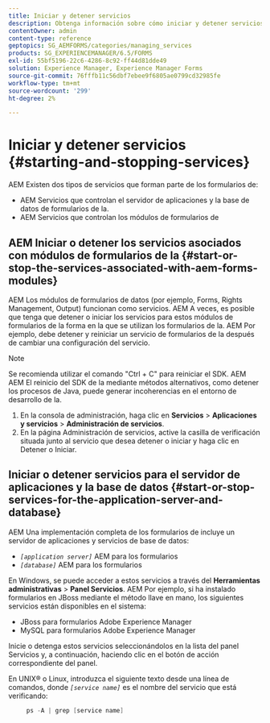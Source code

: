 ```yaml
---
title: Iniciar y detener servicios
description: Obtenga información sobre cómo iniciar y detener servicios asociados a módulos de AEM Forms y al servidor de aplicaciones y la base de datos.
contentOwner: admin
content-type: reference
geptopics: SG_AEMFORMS/categories/managing_services
products: SG_EXPERIENCEMANAGER/6.5/FORMS
exl-id: 55bf5196-22c6-4286-8c92-ff44d81dde49
solution: Experience Manager, Experience Manager Forms
source-git-commit: 76fffb11c56dbf7ebee9f6805ae0799cd32985fe
workflow-type: tm+mt
source-wordcount: '299'
ht-degree: 2%

---
```


# Iniciar y detener servicios {#starting-and-stopping-services}

AEM Existen dos tipos de servicios que forman parte de los formularios de:

* AEM Servicios que controlan el servidor de aplicaciones y la base de datos de formularios de la.
* AEM Servicios que controlan los módulos de formularios de

## AEM Iniciar o detener los servicios asociados con módulos de formularios de la {#start-or-stop-the-services-associated-with-aem-forms-modules}

AEM Los módulos de formularios de datos (por ejemplo, Forms, Rights Management, Output) funcionan como servicios. AEM A veces, es posible que tenga que detener o iniciar los servicios para estos módulos de formularios de la forma en la que se utilizan los formularios de la. AEM Por ejemplo, debe detener y reiniciar un servicio de formularios de la después de cambiar una configuración del servicio.

>[!NOTE]
>
> Se recomienda utilizar el comando &quot;Ctrl + C&quot; para reiniciar el SDK. AEM AEM El reinicio del SDK de la mediante métodos alternativos, como detener los procesos de Java, puede generar incoherencias en el entorno de desarrollo de la.

1. En la consola de administración, haga clic en **Servicios** > **Aplicaciones y servicios** > **Administración de servicios**.
1. En la página Administración de servicios, active la casilla de verificación situada junto al servicio que desea detener o iniciar y haga clic en Detener o Iniciar.

## Iniciar o detener servicios para el servidor de aplicaciones y la base de datos {#start-or-stop-services-for-the-application-server-and-database}

AEM Una implementación completa de los formularios de incluye un servidor de aplicaciones y servicios de base de datos:

* *`[application server]`* AEM para los formularios
* *`[database]`* AEM para los formularios

En Windows, se puede acceder a estos servicios a través del **Herramientas administrativas** > **Panel Servicios**. AEM Por ejemplo, si ha instalado formularios en JBoss mediante el método llave en mano, los siguientes servicios están disponibles en el sistema:

* JBoss para formularios Adobe Experience Manager
* MySQL para formularios Adobe Experience Manager

Inicie o detenga estos servicios seleccionándolos en la lista del panel Servicios y, a continuación, haciendo clic en el botón de acción correspondiente del panel.

En UNIX® o Linux, introduzca el siguiente texto desde una línea de comandos, donde *`[service name]`* es el nombre del servicio que está verificando:

```java
     ps -A | grep [service name]
```
